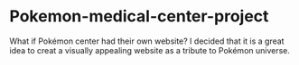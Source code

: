 # Pokemon-medical-center-project
What if Pokémon center had their own website?
I decided that it is a great idea to creat a visually appealing website as a tribute to Pokémon universe.
